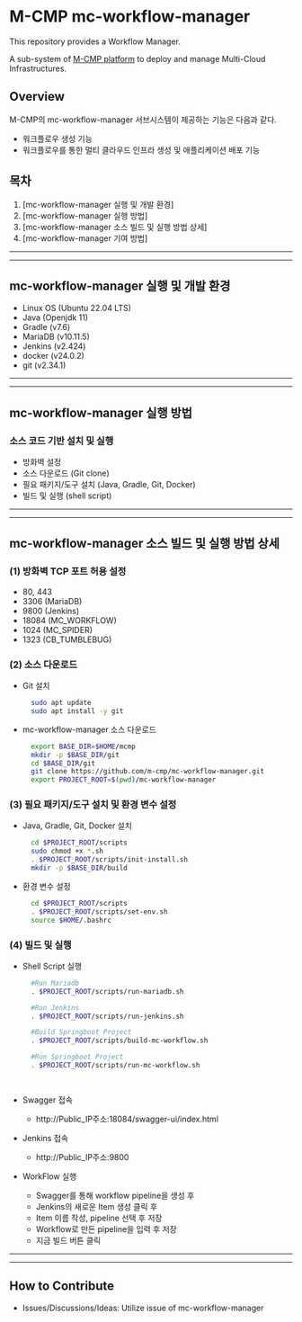 # M-CMP mc-workflow-manager

This repository provides a Workflow Manager.

A sub-system of [M-CMP platform](https://github.com/m-cmp/docs/tree/main) to deploy and manage Multi-Cloud Infrastructures. 

## Overview

M-CMP의 mc-workflow-manager 서브시스템이 제공하는 기능은 다음과 같다.

- 워크플로우 생성 기능
- 워크플로우를 통한 멀티 클라우드 인프라 생성 및 애플리케이션 배포 기능


## 목차

1. [mc-workflow-manager 실행 및 개발 환경]
2. [mc-workflow-manager 실행 방법]
3. [mc-workflow-manager 소스 빌드 및 실행 방법 상세]
4. [mc-workflow-manager 기여 방법]

---

---


## mc-workflow-manager 실행 및 개발 환경

- Linux OS (Ubuntu 22.04 LTS)
- Java (Openjdk 11)
- Gradle (v7.6)
- MariaDB (v10.11.5)
- Jenkins (v2.424)
- docker (v24.0.2)
- git (v2.34.1)

---

---

## mc-workflow-manager 실행 방법

### 소스 코드 기반 설치 및 실행

- 방화벽 설정
- 소스 다운로드 (Git clone)
- 필요 패키지/도구 설치 (Java, Gradle, Git, Docker)
- 빌드 및 실행 (shell script)

---

---

## mc-workflow-manager 소스 빌드 및 실행 방법 상세

### (1) 방화벽 TCP 포트 허용 설정

- 80, 443
- 3306 (MariaDB)
- 9800 (Jenkins)
- 18084 (MC_WORKFLOW)
- 1024 (MC_SPIDER)
- 1323 (CB_TUMBLEBUG)

### (2) 소스 다운로드

- Git 설치
  ```bash
  	sudo apt update
  	sudo apt install -y git
  ```
- mc-workflow-manager 소스 다운로드
  ```bash
  	export BASE_DIR=$HOME/mcmp
  	mkdir -p $BASE_DIR/git
  	cd $BASE_DIR/git
  	git clone https://github.com/m-cmp/mc-workflow-manager.git
  	export PROJECT_ROOT=$(pwd)/mc-workflow-manager
  ```

### (3) 필요 패키지/도구 설치 및 환경 변수 설정

- Java, Gradle, Git, Docker 설치

  ```bash
  	cd $PROJECT_ROOT/scripts
  	sudo chmod +x *.sh
  	. $PROJECT_ROOT/scripts/init-install.sh
  	mkdir -p $BASE_DIR/build

  ```

- 환경 변수 설정
  ```bash
  	cd $PROJECT_ROOT/scripts
  	. $PROJECT_ROOT/scripts/set-env.sh
  	source $HOME/.bashrc
  ```

### (4) 빌드 및 실행

- Shell Script 실행

  ```bash
    #Run Mariadb
  	. $PROJECT_ROOT/scripts/run-mariadb.sh

  	#Run Jenkins
  	. $PROJECT_ROOT/scripts/run-jenkins.sh

  	#Build Springboot Project
  	. $PROJECT_ROOT/scripts/build-mc-workflow.sh

  	#Run Springboot Project
  	. $PROJECT_ROOT/scripts/run-mc-workflow.sh

    
  ```

- Swagger 접속
  - http://Public_IP주소:18084/swagger-ui/index.html

- Jenkins 접속
  - http://Public_IP주소:9800

- WorkFlow 실행
  - Swagger를 통해 workflow pipeline을 생성 후
  - Jenkins의 새로운 Item 생성 클릭 후
  - Item 이름 작성, pipeline 선택 후 저장
  - Workflow로 만든 pipeline을 입력 후 저장
  - 지금 빌드 버튼 클릭

---

---

## How to Contribute

- Issues/Discussions/Ideas: Utilize issue of mc-workflow-manager
